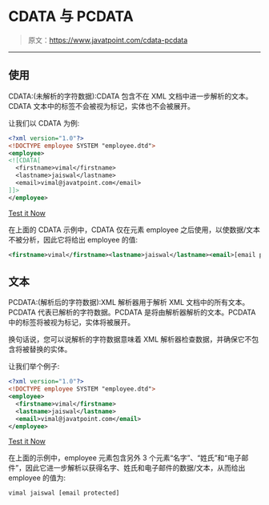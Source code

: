 # CDATA 与 PCDATA

> 原文：<https://www.javatpoint.com/cdata-pcdata>

* * *

## 使用

CDATA:(未解析的字符数据):CDATA 包含不在 XML 文档中进一步解析的文本。CDATA 文本中的标签不会被视为标记，实体也不会被展开。

让我们以 CDATA 为例:

```xml
<?xml version="1.0"?>
<!DOCTYPE employee SYSTEM "employee.dtd">
<employee>
<![CDATA[ 
  <firstname>vimal</firstname>
  <lastname>jaiswal</lastname>
  <email>vimal@javatpoint.com</email>
]]> 
</employee> 

```

[Test it Now](https://www.javatpoint.com/xmlpages/cdata.xml)

在上面的 CDATA 示例中，CDATA 仅在元素 employee 之后使用，以使数据/文本不被分析，因此它将给出 employee 的值:

```xml
<firstname>vimal</firstname><lastname>jaiswal</lastname><email>[email protected]</email>

```

## 文本

PCDATA:(解析后的字符数据):XML 解析器用于解析 XML 文档中的所有文本。PCDATA 代表已解析的字符数据。PCDATA 是将由解析器解析的文本。PCDATA 中的标签将被视为标记，实体将被展开。

换句话说，您可以说解析的字符数据意味着 XML 解析器检查数据，并确保它不包含将被替换的实体。

让我们举个例子:

```xml
<?xml version="1.0"?>
<!DOCTYPE employee SYSTEM "employee.dtd">
<employee>
  <firstname>vimal</firstname>
  <lastname>jaiswal</lastname>
  <email>vimal@javatpoint.com</email>
</employee> 

```

[Test it Now](https://www.javatpoint.com/xmlpages/pcdata.xml)

在上面的示例中，employee 元素包含另外 3 个元素“名字”、“姓氏”和“电子邮件”，因此它进一步解析以获得名字、姓氏和电子邮件的数据/文本，从而给出 employee 的值为:

```xml
vimal jaiswal [email protected]

```